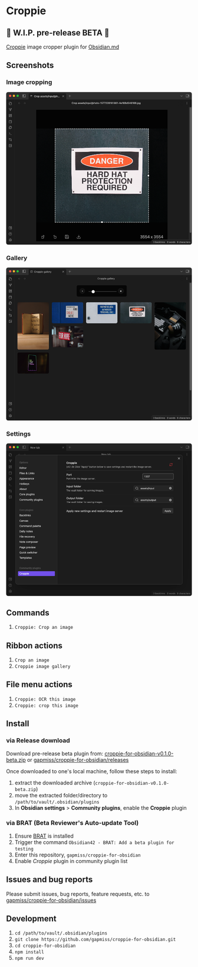 # Croppie 

## 🚧 W.I.P. pre-release BETA 🚧

[Croppie](https://github.com/Foliotek/Croppie) image cropper plugin for [Obsidian.md](https://obsidian.md)

## Screenshots

### Image cropping

![Image cropping](resources/CleanShot-Obsidian-Croppie-PLUGIN-Obsidian-v1.4.2-20230808072651.png)

### Gallery

![Gallery](resources/CleanShot-Obsidian-Croppie-PLUGIN-Obsidian-v1.4.2-20230808072636.png)

### Settings

![Plugin settings](resources/CleanShot-Obsidian-Croppie-PLUGIN-Obsidian-v1.4.2-20230808072712.png)

## Commands

1. `Croppie: Crop an image`

## Ribbon actions

1. `Crop an image`
2. `Croppie image gallery`

## File menu actions

1. `Croppie: OCR this image`
2. `Croppie: crop this image`

## Install

### via Release download

Download pre-release beta plugin from: [croppie-for-obsidian-v0.1.0-beta.zip](https://github.com/gapmiss/croppie-for-obsidian/releases/download/0.1.0-beta/croppie-for-obsidian-v0.1.0-beta.zip) or [gapmiss/croppie-for-obsidian/releases](https://github.com/gapmiss/croppie-for-obsidian/releases)

Once downloaded to one's local machine, follow these steps to install:

1. extract the downloaded archive (`croppie-for-obsidian-v0.1.0-beta.zip`)
2. move the extracted folder/directory to `/path/to/vault/.obsidian/plugins`
3. In **Obsidian settings** > **Community plugins**, enable the **Croppie** plugin

### via BRAT (Beta Reviewer's Auto-update Tool)

1. Ensure [BRAT](https://github.com/TfTHacker/obsidian42-brat) is installed
2. Trigger the command `Obsidian42 - BRAT: Add a beta plugin for testing` 
3. Enter this repository, `gapmiss/croppie-for-obsidian`
4. Enable *Croppie* plugin in community plugin list

## Issues and bug reports

Please submit issues, bug reports, feature requests, etc. to [gapmiss/croppie-for-obsidian/issues](https://github.com/gapmiss/croppie-for-obsidian/issues)

## Development

1. `cd /path/to/vault/.obsidian/plugins`
2. `git clone https://github.com/gapmiss/croppie-for-obsidian.git`
3. `cd croppie-for-obsidian`
4. `npm install`
5. `npm run dev`

